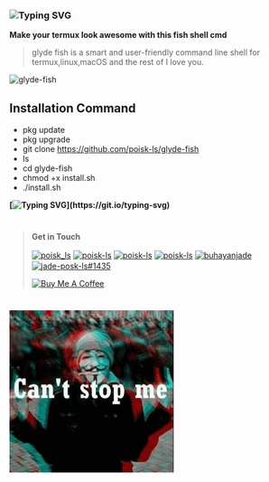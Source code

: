 ### ![Typing SVG](https://readme-typing-svg.herokuapp.com?color=%2349F707&size=30&lines=☣️+glyde-fish+☣️)
**Make your termux look awesome with this fish shell cmd**

>glyde fish is a smart and user-friendly command line
shell for termux,linux,macOS and the rest of I love you.

![glyde-fish](https://user-images.githubusercontent.com/97858381/149796034-83efcade-b70c-48b3-9ccb-d9ad6bfb86fb.jpg)

## Installation Command
- pkg update
- pkg upgrade
- git clone https://github.com/poisk-ls/glyde-fish
- ls
- cd glyde-fish
- chmod +x install.sh
- ./install.sh

**[![Typing SVG](https://readme-typing-svg.herokuapp.com?font=Fira+Code&size=26&pause=1000&color=F7D628&center=false&width=435&lines=...enjoy!!)](https://git.io/typing-svg)**
#
>**Get in Touch**
>
>
>**<p align="left">**
><a href="https://twitter.com/poiskls" target="blank"><img align="center" src="https://raw.githubusercontent.com/rahuldkjain/github-profile-readme-generator/master/src/images/icons/Social/twitter.svg" alt="poisk_ls" height="30" width="40" /></a>
><a href="https://github.com/poisk-ls" target="blank"><img align="center" src="https://raw.githubusercontent.com/rahuldkjain/github-profile-readme-generator/master/src/images/icons/Social/github.svg" alt="poisk-ls" height="30" width="40" /></a>
><a href="https://m.me/poiskls" target="blank"><img align="center" src="https://raw.githubusercontent.com/rahuldkjain/github-profile-readme-generator/master/src/images/icons/Social/messenger.svg" alt="poisk-ls" height="30" width="40" /></a>
<a href="https://www.facebook.com/poiskls" target="blank"><img align="center" src="https://raw.githubusercontent.com/rahuldkjain/github-profile-readme-generator/master/src/images/icons/Social/facebook.svg" alt="poisk-ls" height="30" width="40" /></a>
><a href="https://instagram.com/jadepoiskls" target="blank"><img align="center" src="https://raw.githubusercontent.com/rahuldkjain/github-profile-readme-generator/master/src/images/icons/Social/instagram.svg" alt="buhayanjade" height="30" width="40" /></a>
><a href="https://discord.com/users/1115921763348525087" target="blank"><img align="center" src="https://raw.githubusercontent.com/rahuldkjain/github-profile-readme-generator/master/src/images/icons/Social/discord.svg" alt="jade-posk-ls#1435" height="30" width="40" /></a>
></p>
><a href="https://www.buymeacoffee.com/jadepoiskls" target="_blank"><img src="https://cdn.buymeacoffee.com/buttons/v2/default-violet.png" alt="Buy Me A Coffee" height= "60px" width= "217px" ></a>
#
![Alt text](https://github.com/poisk-ls/poisk-ls/blob/main/My%20Database%20Work/gif/120407.gif)
#
